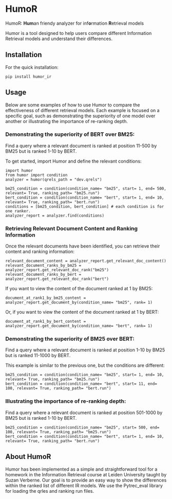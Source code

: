 # HumoR
HumoR: **Hum**an friendy analyzer for inf**o**rmation **R**etrieval models

Humor is a tool designed to help users compare different Information Retrieval models and understand their differences.

## Installation

For the quick installation:

```
pip install humor_ir
```

## Usage
Below are some examples of how to use Humor to compare the effectiveness of different retrieval models. Each example is focused on a specific goal, such as demonstrating the superiority of one model over another or illustrating the importance of re-ranking depth.

### Demonstrating the superiority of BERT over BM25: 
Find a query where a relevant document is ranked at position 11-500 by BM25 but is ranked 1-10 by BERT.

To get started, import Humor and define the relevant conditions:
```
import humor
from humor import condition
analyzer = humor(qrels_path = "dev.qrels")

bm25_condition = condition(condition_name= "bm25", start= 1, end= 500, relevant= True, ranking_path= "bm25.run")
bert_condition = condition(condition_name= "bert", start= 1, end= 10, relevant= True, ranking_path= "bert.run")
conditions = [bm25_condition, bert_condition] # each condition is for one ranker.
analyzer_report = analyzer.find(conditions)
```

### Retrieving Relevant Document Content and Ranking Information

Once the relevant documents have been identified, you can retrieve their content and ranking information:

```
relevant_document_content = analyzer_report.get_relevant_doc_content()
relevant_document_ranks_by_bm25 = analyzer_report.get_relevant_doc_rank("bm25")
relevant_document_ranks_by_bert = analyzer_report.get_relevant_doc_rank("bert")
```

If you want to view the content of the document ranked at 1 by BM25:
```
document_at_rank1_by_bm25_content = analyzer_report.get_document_by(condition_name= "bm25", rank= 1)
```


Or, if you want to view the content of the document ranked at 1 by BERT:

```
document_at_rank1_by_bert_content = analyzer_report.get_document_by(condition_name= "bert", rank= 1)
```


### Demonstrating the superiority of BM25 over BERT: 
Find a query where a relevant document is ranked at position  1-10 by BM25 but is ranked 11-1000 by BERT.

This example is similar to the previous one, but the conditions are different:
```
bm25_condition = condition(condition_name= "bm25", start= 1, end= 10, relevant= True, ranking_path= "bm25.run")
bert_condition = condition(condition_name= "bert", start= 11, end= 100, relevant= True, ranking_path= "bert.run")
```



### Illustrating the importance of re-ranking depth: 

Find a query where a relevant document is ranked at position 501-1000 by BM25 but is ranked 1-10 by BERT.

```
bm25_condition = condition(condition_name= "bm25", start= 500, end= 100, relevant= True, ranking_path= "bm25.run")
bert_condition = condition(condition_name= "bert", start= 1, end= 10, relevant= True, ranking_path= "bert.run")
```



## About HumoR
Humor has been implemented as a simple and straightforward tool for a homework in the Information Retrieval course at Leiden University taught by Suzan Verberne. Our goal is to provide an easy way to show the differences within the ranked list of different IR models. We use the Pytrec_eval library for loading the qrles and ranking run files.
